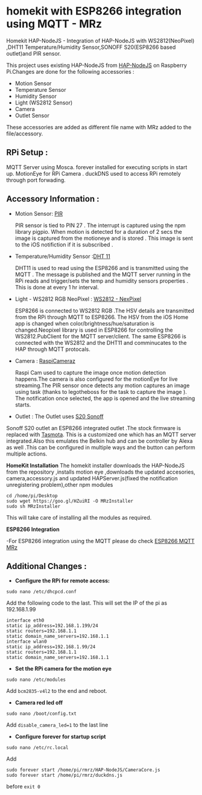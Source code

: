 # homekit with ESP8266 integration using MQTT - MRz

Homekit HAP-NodeJS - Integration of HAP-NodeJS with WS2812(NeoPixel) ,DHT11 Temperature/Humidity Sensor,SONOFF S20(ESP8266 based outlet)and PIR sensor.


This project uses existing HAP-NodeJS from [HAP-NodeJS](https://github.com/KhaosT/HAP-NodeJS) on Raspberry Pi.Changes are done for the following accessories :

- Motion Sensor
- Temperature Sensor
- Humidity Sensor
- Light (WS2812 Sensor)
- Camera
- Outlet Sensor


These accessories are added as different file name with MRz added to the file/accessory.

**RPi Setup :**
------------
MQTT Server using Mosca.
forever installed for executing scripts in start up.
MotionEye for RPi Camera .
duckDNS used to access RPi remotely through port forwading.


**Accessory Information :**
---------------------
- Motion Sensor:  [PIR ](https://www.aliexpress.com/item/Free-Shipping-HC-SR501-Adjust-Infrared-IR-Pyroelectric-Infrared-PIR-module-Motion-Sensor-Detector-Module-We/1564561530.html?spm=2114.01010208.3.1.fw8lUJ&ws_ab_test=searchweb0_0,searchweb201602_6_10065_10068_433_434_10136_10137_10138_10060_10062_10141_10056_126_10055_10054_10059_201_10531_10099_10530_10103_10102_10096_10052_10144_10053_10050_10107_10142_10051_10106_10143_10526_10529_10084_10083_10080_10082_10081_10110_10111_10112_10113_10114_10078_10079_10073_10070_10122_10123_10124,searchweb201603_7,afswitch_1,ppcSwitch_5,single_sort_0_default&btsid=22f1d41e-f8c1-4ebc-905d-674cf9cd61df&algo_expid=5bdb3aea-6f98-4a18-b021-21d7399bc9fc-0&algo_pvid=5bdb3aea-6f98-4a18-b021-21d7399bc9fc "PIR")

	PIR sensor is tied to PIN 27 . The interrupt is captured using the npm library pigpio. When motion is detected for a duration of 2 secs the image is captured from the motioneye and is stored . This image is sent to the iOS notifiction if it is subscribed .

- Temperature/Humidity Sensor :[DHT 11](https://www.aliexpress.com/item/New-DHT11-Temperature-and-Relative-Humidity-Sensor-Module-for-arduino/1873305905.html?spm=2114.01010208.3.1.UYYlF0&ws_ab_test=searchweb0_0,searchweb201602_6_10065_10068_433_434_10136_10137_10138_10060_10062_10141_10056_126_10055_10054_10059_201_10531_10099_10530_10103_10102_10096_10052_10144_10053_10050_10107_10142_10051_10106_10143_10526_10529_10084_10083_10080_10082_10081_10110_10111_10112_10113_10114_10078_10079_10073_10070_10122_10123_10124,searchweb201603_7,afswitch_1,ppcSwitch_5,single_sort_0_default&btsid=81de70fd-4b96-438e-a3f3-905a1678a619&algo_expid=4c343c5c-f9ec-410c-b281-fcc752c34535-0&algo_pvid=4c343c5c-f9ec-410c-b281-fcc752c34535)

	DHT11 is used to read using the ESP8266 and is transmitted using the MQTT . The message is published and the MQTT server running in the RPi reads and trigger/sets the temp and humidity sensors properties . This is done at every 1 hr interval.

- Light - WS2812 RGB NeoPixel :
[WS2812 - NexPixel](https://www.aliexpress.com/item/1pcs-RGB-LED-Ring-24Bit-WS2812-5050-RGB-LED-Integrated-Drivers/32787336145.html?spm=2114.01010208.3.63.upTssX&ws_ab_test=searchweb0_0,searchweb201602_6_10065_10068_433_434_10136_10137_10138_10060_10062_10141_10056_126_10055_10054_10059_201_10531_10099_10530_10103_10102_10096_10052_10144_10053_10050_10107_10142_10051_10106_10143_10526_10529_10084_10083_10080_10082_10081_10110_10111_10112_10113_10114_10078_10079_10073_10070_10122_10123_10124,searchweb201603_7,afswitch_1,ppcSwitch_5,single_sort_0_default&btsid=f754c8b2-0913-4684-847c-9fd93dafff57&algo_expid=db077eb5-dd01-4f75-8dd9-69b0b711c656-7&algo_pvid=db077eb5-dd01-4f75-8dd9-69b0b711c656)

	ESP8266 is connected to WS2812 RGB .The HSV details are transmitted from the RPi through MQTT to ESP8266. The HSV from the iOS Home app is changed when color/brightness/hue/saturation is changed.Neopixel library is used in ESP8266 for controlling the WS2812.PubClient for the MQTT server/client. The same ESP8266 is connected with the WS2812 and the DHT11 and comminucates to the HAP through MQTT protocals.

- Camera :
[RaspiCameraz](https://www.aliexpress.com/item/Free-Shipping-Raspberry-Pi-CSI-Camera-Module-5MP-Webcam-Video-1080p-720p/32414048534.html?spm=2114.40010208.4.9.j5VPEm)

	Raspi Cam used to capture the image once motion detection happens.The camera is also configured for the motionEye for live streaming.The PIR sensor once detects any motion captures an image using task (thanks to legotheboss for the task to capture the image ). The notification once selected, the app is opened and the live streaming starts.

 - Outlet :
The Outlet uses [S20 Sonoff](http://sonoff.itead.cc/en/products/residential/s20-socket)

  Sonoff S20 outlet an ESP8266 integrated outlet .The stock firmware is replaced with [Tasmota](https://github.com/arendst/Sonoff-Tasmota). This is a customized one which has an MQTT server integrated.Also this emulates the Belkin hub and can be controller by Alexa as well .This can be configured in multiple ways and the button can perform multiple actions.

**HomeKit Installation**
The homekit installer downloads the HAP-NodeJS from the repository ,installs motion eye ,downloads the updated accesories, camera,accessory.js and updated HAPServer.js(fixed the notification unregistering problem),other npm modules 
```
cd /home/pi/Desktop
sudo wget https://goo.gl/HZuiRI -O MRzInstaller
sudo sh MRzInstaller
```

This will take care of installing all the modules as required.

**ESP8266 Integration**

-For ESP8266 integration using the MQTT please do check [ESP8266 MQTT MRz ](https://github.com/rahulmranjith/MQTT_esp8266_NeoPixel/tree/master)

**Additional Changes :**
----------------
* **Configure the RPi for remote access:**

`sudo nano /etc/dhcpcd.conf`

Add the following code to the last. This will set the IP of the pi as 192.168.1.99

```
interface eth0
static ip_address=192.168.1.199/24
static routers=192.168.1.1
static domain_name_servers=192.168.1.1
interface wlan0
static ip_address=192.168.1.99/24
static routers=192.168.1.1
static domain_name_servers=192.168.1.1

```
	
* **Set the RPi camera for the motion eye**

`sudo nano /etc/modules`

Add `bcm2835-v4l2` to the end and reboot. 

* **Camera red led off** 

`sudo nano /boot/config.txt`

Add `disable_camera_led=1` to the last line 

* **Configure forever for startup script**

`sudo nano /etc/rc.local`

Add 
```
sudo forever start /home/pi/rmrz/HAP-NodeJS/CameraCore.js 
sudo forever start /home/pi/rmrz/duckdns.js
```
before `exit 0`
